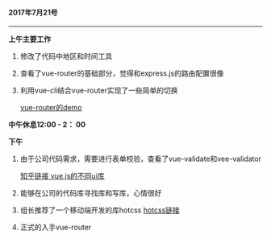 #### 2017年7月21号

----

**上午主要工作**

1. 修改了代码中地区和时间工具

2. 查看了vue-router的基础部分，觉得和express.js的路由配置很像

3. 利用vue-cli结合vue-router实现了一些简单的切换

   [vue-router的demo](https://github.com/huangchucai/vue-router)


**中午休息12:00 - 2： 00**

**下午**

1. 由于公司代码需求，需要进行表单校验，查看了vue-validate和vee-validator

   [知乎链接 vue.js的不同ui库](https://www.zhihu.com/question/53842719)

2. 能够在公司的代码库寻找库和写库，心情很好

3. 组长推荐了一个移动端开发的库hotcss [hotcss链接](https://github.com/imochen/hotcss)

4. 正式的入手vue-router


